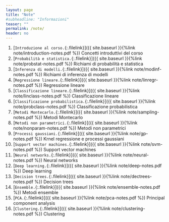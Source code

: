 ```yaml
---
layout: page
title: "Note"
#subheadline: "Informazioni"
teaser: ""
permalink: /note/
header: no
---
```


1. [`Introduzione al corso.`{:.filelink}]({{ site.baseurl }}{%link note/introduction-notes.pdf %}) Concetti introduttivi del corso
1. [`Probabilità e statistica.`{:.filelink}]({{ site.baseurl }}{%link note/probstat-notes.pdf %}) Richiami di probabilità e statistica
1. [`Inferenza di modelli.`{:.filelink}]({{ site.baseurl }}{%link note/modinf-notes.pdf %}) Richiami di inferenza di modelli
1. [`Regressione lineare.`{:.filelink}]({{ site.baseurl }}{%link note/linregr-notes.pdf %}) Regressione lineare
1. [`Classificazione lineare.`{:.filelink}]({{ site.baseurl }}{%link note/linclass-notes.pdf %}) Classificazione lineare
1. [`Classificazione probabilistica.`{:.filelink}]({{ site.baseurl }}{%link note/probclass-notes.pdf %}) Classificazione probabilistica
1. [`Metodi Montecarlo.`{:.filelink}]({{ site.baseurl }}{%link note/sampling-notes.pdf %}) Metodi Montecarlo
1. [`Metodi non parametrici.`{:.filelink}]({{ site.baseurl }}{%link note/nonparam-notes.pdf %}) Metodi non parametrici
1. [`Processi gaussiani.`{:.filelink}]({{ site.baseurl }}{%link note/gp-notes.pdf %}) Krnel regressione e processi gaussiani
1. [`Support vector machines.`{:.filelink}]({{ site.baseurl }}{%link note/svm-notes.pdf %}) Support vector machines
1. [`Neural networks.`{:.filelink}]({{ site.baseurl }}{%link note/neural-notes.pdf %}) Neural networks
1. [`Deep learning.`{:.filelink}]({{ site.baseurl }}{%link note/deep-notes.pdf %}) Deep learning
1. [`Decision trees.`{:.filelink}]({{ site.baseurl }}{%link note/dectrees-notes.pdf %}) Decision trees
1. [`Ensemble.`{:.filelink}]({{ site.baseurl }}{%link note/ensemble-notes.pdf %}) Metodi ensemble
1. [`PCA.`{:.filelink}]({{ site.baseurl }}{%link note/pca-notes.pdf %}) Principal component analysis
1. [`Clustering.`{:.filelink}]({{ site.baseurl }}{%link note/clustering-notes.pdf %}) Clustering
